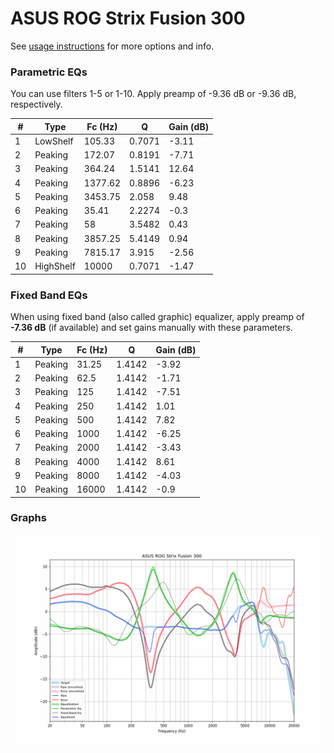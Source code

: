 # ASUS ROG Strix Fusion 300
See [usage instructions](https://github.com/jaakkopasanen/AutoEq#usage) for more options and info.

### Parametric EQs
You can use filters 1-5 or 1-10. Apply preamp of -9.36 dB or -9.36 dB, respectively.

|   # | Type      |   Fc (Hz) |      Q |   Gain (dB) |
|-----|-----------|-----------|--------|-------------|
|   1 | LowShelf  |    105.33 | 0.7071 |       -3.11 |
|   2 | Peaking   |    172.07 | 0.8191 |       -7.71 |
|   3 | Peaking   |    364.24 | 1.5141 |       12.64 |
|   4 | Peaking   |   1377.62 | 0.8896 |       -6.23 |
|   5 | Peaking   |   3453.75 | 2.058  |        9.48 |
|   6 | Peaking   |     35.41 | 2.2274 |       -0.3  |
|   7 | Peaking   |     58    | 3.5482 |        0.43 |
|   8 | Peaking   |   3857.25 | 5.4149 |        0.94 |
|   9 | Peaking   |   7815.17 | 3.915  |       -2.56 |
|  10 | HighShelf |  10000    | 0.7071 |       -1.47 |

### Fixed Band EQs
When using fixed band (also called graphic) equalizer, apply preamp of **-7.36 dB** (if available) and set gains manually with these parameters.

|   # | Type    |   Fc (Hz) |      Q |   Gain (dB) |
|-----|---------|-----------|--------|-------------|
|   1 | Peaking |     31.25 | 1.4142 |       -3.92 |
|   2 | Peaking |     62.5  | 1.4142 |       -1.71 |
|   3 | Peaking |    125    | 1.4142 |       -7.51 |
|   4 | Peaking |    250    | 1.4142 |        1.01 |
|   5 | Peaking |    500    | 1.4142 |        7.82 |
|   6 | Peaking |   1000    | 1.4142 |       -6.25 |
|   7 | Peaking |   2000    | 1.4142 |       -3.43 |
|   8 | Peaking |   4000    | 1.4142 |        8.61 |
|   9 | Peaking |   8000    | 1.4142 |       -4.03 |
|  10 | Peaking |  16000    | 1.4142 |       -0.9  |

### Graphs
![](./ASUS%20ROG%20Strix%20Fusion%20300.png)
